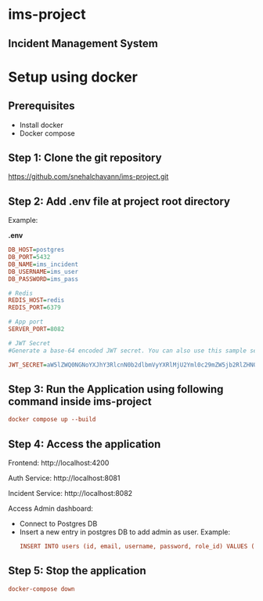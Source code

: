 # ims-project
## Incident Management System

# Setup using docker
## Prerequisites
- Install docker
- Docker compose

## Step 1: Clone the git repository
https://github.com/snehalchavann/ims-project.git

## Step 2: Add .env file at project root directory
Example:

**.env**
```ini
DB_HOST=postgres
DB_PORT=5432
DB_NAME=ims_incident
DB_USERNAME=ims_user
DB_PASSWORD=ims_pass

# Redis
REDIS_HOST=redis
REDIS_PORT=6379

# App port
SERVER_PORT=8082

# JWT Secret
#Generate a base-64 encoded JWT secret. You can also use this sample secret provided:

JWT_SECRET=aW5lZWQ0NGNoYXJhY3RlcnN0b2dlbmVyYXRlMjU2Yml0c29mZW5jb2RlZHN0cmluZw
```
## Step 3: Run the Application using following command inside ims-project
```ini
docker compose up --build
```

## Step 4: Access the application
Frontend: http://localhost:4200

Auth Service: http://localhost:8081

Incident Service: http://localhost:8082

Access Admin dashboard:
- Connect to Postgres DB
- Insert a new entry in postgres DB to add admin as user.
  Example:
  ```ini
  INSERT INTO users (id, email, username, password, role_id) VALUES (1,'admin@gmail.com', 'admin', '$2a$10$7JHSvhN5O6rYVfRsznx1FObNq3iD7P5DF1BtKw6sA/9XScZ9HOSp2', 2);
  ```

## Step 5: Stop the application
```ini
docker-compose down
```
